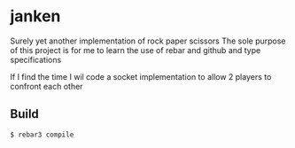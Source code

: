 janken
=====
Surely yet another implementation of rock paper scissors
The sole purpose of this project is for me to learn the use of rebar and github and type specifications

If I find the time I wil code a socket implementation to allow 2 players to confront each other


Build
-----

    $ rebar3 compile
